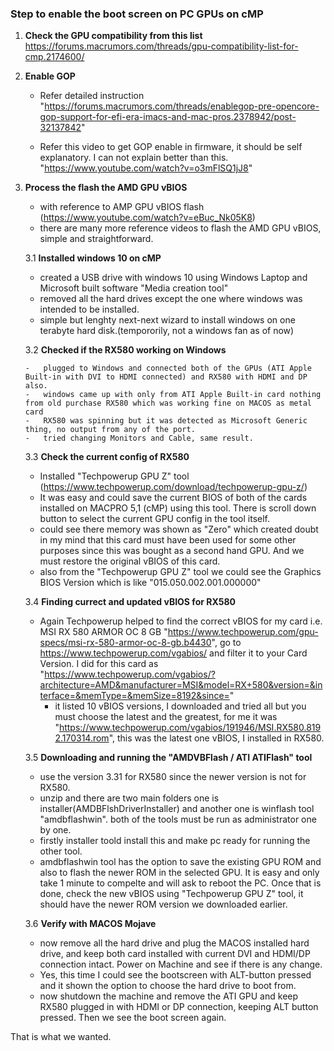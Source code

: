 ### Step to enable the boot screen on PC GPUs on cMP 

1. **Check the GPU compatibility from this list**
https://forums.macrumors.com/threads/gpu-compatibility-list-for-cmp.2174600/

2. **Enable GOP**

   -    Refer detailed instruction "https://forums.macrumors.com/threads/enablegop-pre-opencore-gop-support-for-efi-era-imacs-and-mac-pros.2378942/post-32137842" 

    -   Refer this video to get GOP enable in firmware, it should be self explanatory. I can not explain better than this. 
    "https://www.youtube.com/watch?v=o3mFlSQ1jJ8"


3.  **Process the flash the AMD GPU vBIOS**
    
    -   with reference to AMP GPU vBIOS flash (https://www.youtube.com/watch?v=eBuc_Nk05K8)
    -   there are many more reference videos to flash the AMD GPU vBIOS, simple and straightforward.
      

    3.1 **Installed windows 10 on cMP**

    -   created a USB drive with windows 10 using Windows Laptop and Microsoft built software "Media creation tool"
    -   removed all the hard drives except the one where windows was intended to be installed.
    -   simple but lenghty next-next wizard to install windows on one terabyte hard disk.(tempororily, not a windows fan as of now)

    3.2 **Checked if the RX580 working on Windows**

        -   plugged to Windows and connected both of the GPUs (ATI Apple Built-in with DVI to HDMI connected) and RX580 with HDMI and DP also.
        -   windows came up with only from ATI Apple Built-in card nothing from old purchase RX580 which was working fine on MACOS as metal card
        -   RX580 was spinning but it was detected as Microsoft Generic thing, no output from any of the port.
        -   tried changing Monitors and Cable, same result.
        

    3.3 **Check the current config of RX580**

    -   Installed "Techpowerup GPU Z" tool (https://www.techpowerup.com/download/techpowerup-gpu-z/)
    -   It was easy and could save the current BIOS of both of the cards installed on MACPRO 5,1 (cMP) using this tool. There is scroll down button to select the current GPU config in the tool itself.
    -   could see there memory was shown as "Zero" which created doubt in my mind that this card must have been used for some other purposes since this was bought as a second hand GPU. And we must restore the original vBIOS of this card.
    -   also from the "Techpowerup GPU Z" tool we could see the Graphics BIOS Version which is like "015.050.002.001.000000"

    3.4 **Finding currect and updated vBIOS for RX580**
    
    -   Again Techpowerup helped to find the correct vBIOS for my card i.e. MSI RX 580 ARMOR OC 8 GB "https://www.techpowerup.com/gpu-specs/msi-rx-580-armor-oc-8-gb.b4430", go to https://www.techpowerup.com/vgabios/ and filter it to your Card Version. I did for this card as "https://www.techpowerup.com/vgabios/?architecture=AMD&manufacturer=MSI&model=RX+580&version=&interface=&memType=&memSize=8192&since="
        -   it listed 10 vBIOS versions, I downloaded and tried all but you must choose the latest and the greatest, for me it was "https://www.techpowerup.com/vgabios/191946/MSI.RX580.8192.170314.rom", this was the latest one vBIOS, I installed in RX580.

    3.5 **Downloading and running the "AMDVBFlash / ATI ATIFlash" tool**

    -   use the version 3.31 for RX580 since the newer version is not for RX580.
    -   unzip and there are two main folders one is installer(AMDBFlshDriverInstaller) and another one is winflash tool "amdbflashwin". both of the tools must be run as administrator one by one.
    -   firstly installer toold install this and make pc ready for running the other tool.
    -   amdbflashwin tool has the option to save the existing GPU ROM and also to flash the newer ROM in the selected GPU. It is easy and only take 1 minute to compelte and will ask to reboot the PC. Once that is done, check the new vBIOS using "Techpowerup GPU Z" tool, it should have the newer ROM version we downloaded earlier.

    3.6 **Verify with MACOS Mojave**

    -   now remove all the hard drive and plug the MACOS installed hard drive, and keep both card installed with current DVI and HDMI/DP connection intact. Power on Machine and see if there is any change.
    -   Yes, this time I could see the bootscreen with ALT-button pressed and it shown the option to choose the hard drive to boot from.
    -   now shutdown the machine and remove the ATI GPU and keep RX580 plugged in with HDMI or DP connection, keeping ALT button pressed. Then we see the boot screen again. 

That is what we wanted.

